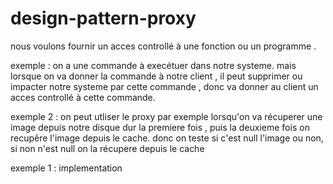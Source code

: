 # design-pattern-proxy
nous voulons fournir un acces controllé à une fonction ou un programme .

exemple : on a une commande à execétuer dans notre systeme. mais lorsque on va donner la commande à notre client , il peut supprimer ou impacter notre systeme par cette commande , donc va donner au client un acces controllé à cette commande.

exemple 2 : on peut utliser le proxy par exemple lorsqu'on va récuperer une image depuis notre disque dur la premiere fois , puis la deuxieme fois on recupêre l'image depuis le cache. donc on teste si c'est null l'image ou non, si non n'est null on la récupere depuis le cache


exemple 1 : implementation 
